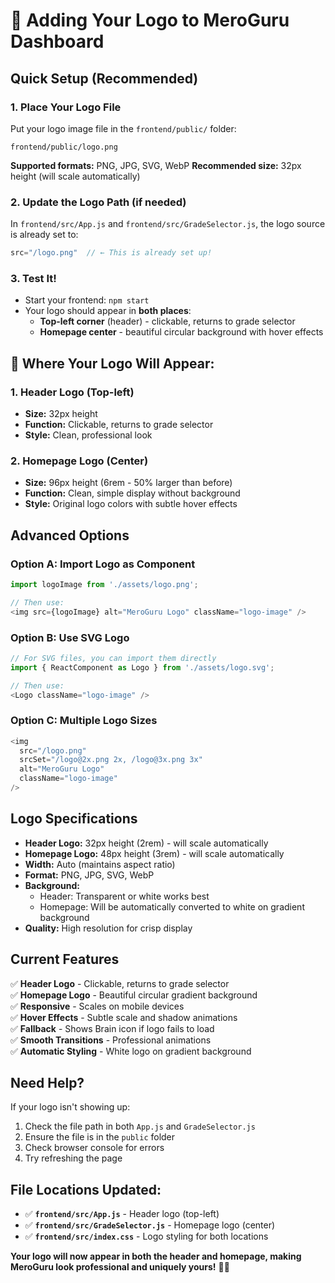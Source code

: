 # 🎨 Adding Your Logo to MeroGuru Dashboard

## **Quick Setup (Recommended)**

### 1. **Place Your Logo File**
Put your logo image file in the `frontend/public/` folder:
```
frontend/public/logo.png
```

**Supported formats:** PNG, JPG, SVG, WebP
**Recommended size:** 32px height (will scale automatically)

### 2. **Update the Logo Path (if needed)**
In `frontend/src/App.js` and `frontend/src/GradeSelector.js`, the logo source is already set to:
```javascript
src="/logo.png"  // ← This is already set up!
```

### 3. **Test It!**
- Start your frontend: `npm start`
- Your logo should appear in **both places**:
  - **Top-left corner** (header) - clickable, returns to grade selector
  - **Homepage center** - beautiful circular background with hover effects

## **🎯 Where Your Logo Will Appear:**

### **1. Header Logo (Top-left)**
- **Size:** 32px height
- **Function:** Clickable, returns to grade selector
- **Style:** Clean, professional look

### **2. Homepage Logo (Center)**
- **Size:** 96px height (6rem - 50% larger than before)
- **Function:** Clean, simple display without background
- **Style:** Original logo colors with subtle hover effects

## **Advanced Options**

### **Option A: Import Logo as Component**
```javascript
import logoImage from './assets/logo.png';

// Then use:
<img src={logoImage} alt="MeroGuru Logo" className="logo-image" />
```

### **Option B: Use SVG Logo**
```javascript
// For SVG files, you can import them directly
import { ReactComponent as Logo } from './assets/logo.svg';

// Then use:
<Logo className="logo-image" />
```

### **Option C: Multiple Logo Sizes**
```javascript
<img 
  src="/logo.png"
  srcSet="/logo@2x.png 2x, /logo@3x.png 3x"
  alt="MeroGuru Logo" 
  className="logo-image"
/>
```

## **Logo Specifications**

- **Header Logo:** 32px height (2rem) - will scale automatically
- **Homepage Logo:** 48px height (3rem) - will scale automatically
- **Width:** Auto (maintains aspect ratio)
- **Format:** PNG, JPG, SVG, WebP
- **Background:** 
  - Header: Transparent or white works best
  - Homepage: Will be automatically converted to white on gradient background
- **Quality:** High resolution for crisp display

## **Current Features**

✅ **Header Logo** - Clickable, returns to grade selector  
✅ **Homepage Logo** - Beautiful circular gradient background  
✅ **Responsive** - Scales on mobile devices  
✅ **Hover Effects** - Subtle scale and shadow animations  
✅ **Fallback** - Shows Brain icon if logo fails to load  
✅ **Smooth Transitions** - Professional animations  
✅ **Automatic Styling** - White logo on gradient background  

## **Need Help?**

If your logo isn't showing up:
1. Check the file path in both `App.js` and `GradeSelector.js`
2. Ensure the file is in the `public` folder
3. Check browser console for errors
4. Try refreshing the page

## **File Locations Updated:**

- ✅ **`frontend/src/App.js`** - Header logo (top-left)
- ✅ **`frontend/src/GradeSelector.js`** - Homepage logo (center)
- ✅ **`frontend/src/index.css`** - Logo styling for both locations

**Your logo will now appear in both the header and homepage, making MeroGuru look professional and uniquely yours!** 🚀✨
